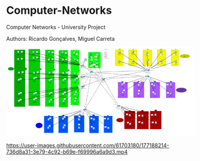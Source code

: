 # Computer-Networks
Computer Networks - University Project

Authors: Ricardo Gonçalves, Miguel Carreta

![alt text](https://github.com/DrAlexWild/Computer-Networks/blob/main/projeto_final_apresentacao/design.PNG)

https://user-images.githubusercontent.com/61703180/177188214-736d8a31-3e79-4c92-b69e-f69996a6a9d3.mp4

